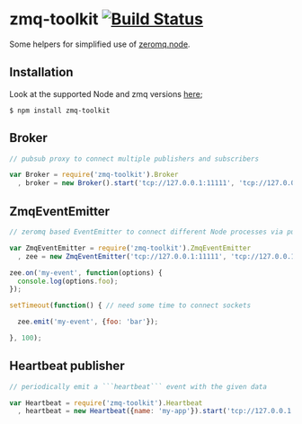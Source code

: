zmq-toolkit [![Build Status](https://secure.travis-ci.org/Horsed/zmq-toolkit.png)](http://travis-ci.org/Horsed/zmq-toolkit)
===========

Some helpers for simplified use of [zeromq.node](https://github.com/JustinTulloss/zeromq.node).

## Installation

  Look at the supported Node and zmq versions [here](http://travis-ci.org/Horsed/zmq-toolkit);

    $ npm install zmq-toolkit

## Broker
  ```js
  // pubsub proxy to connect multiple publishers and subscribers

  var Broker = require('zmq-toolkit').Broker
    , broker = new Broker().start('tcp://127.0.0.1:11111', 'tcp://127.0.0.1:22222');
  ```

## ZmqEventEmitter
  ```js
  // zeromq based EventEmitter to connect different Node processes via pubsub

  var ZmqEventEmitter = require('zmq-toolkit').ZmqEventEmitter
    , zee = new ZmqEventEmitter('tcp://127.0.0.1:11111', 'tcp://127.0.0.1:22222'); // connect to broker

  zee.on('my-event', function(options) {
    console.log(options.foo);
  });

  setTimeout(function() { // need some time to connect sockets

    zee.emit('my-event', {foo: 'bar'});

  }, 100);
  ```

## Heartbeat publisher
  ```js
  // periodically emit a ```heartbeat``` event with the given data

  var Heartbeat = require('zmq-toolkit').Heartbeat
    , heartbeat = new Heartbeat({name: 'my-app'}).start('tcp://127.0.0.1:11111', 60000); // connect to a broker's XSUB socket
  ```
